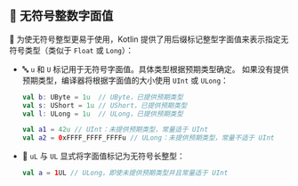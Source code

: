## 🔢 无符号整数字面值

🧮 为使无符号整型更易于使用，Kotlin 提供了用后缀标记整型字面值来表示指定无符号类型（类似于 `Float` 或 `Long`）：

* 🔤 `u` 和 `U` 标记用于无符号字面值。具体类型根据预期类型确定。
  如果没有提供预期类型，编译器将根据字面值的大小使用 `UInt` 或 `ULong`：

  ```kotlin
  val b: UByte = 1u  // UByte，已提供预期类型
  val s: UShort = 1u // UShort，已提供预期类型
  val l: ULong = 1u  // ULong，已提供预期类型

  val a1 = 42u // UInt：未提供预期类型，常量适于 UInt
  val a2 = 0xFFFF_FFFF_FFFFu // ULong：未提供预期类型，常量不适于 UInt
  ```

* 🔢 `uL` 与 `UL` 显式将字面值标记为无符号长整型：

  ```kotlin
  val a = 1UL // ULong，即使未提供预期类型并且常量适于 UInt
  ```